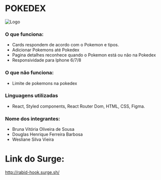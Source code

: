 # POKEDEX

![Logo](https://user-images.githubusercontent.com/103120880/180627255-13f3e484-65cb-4af0-9a95-4902c96c72cd.svg)

### O que funciona:

- Cards respondem de acordo com o Pokemon e tipos.
- Adicionar Pokemons até Pokedex 
- Pagina detalhes reconhece quando o Pokemon está ou não na Pokedex
- Responsividade para Iphone 6/7/8

### O que não funciona: 

- Limite de pokemons na pokedex 

### Linguagens utilizadas

- React, Styled components, React Router Dom, HTML, CSS, Figma.

### Nome dos integrantes: 
- Bruna Vitória Oliveira de Sousa
- Douglas Henrique Ferreira Barbosa
- Wesliane Silva Vieira

# Link do Surge: 

http://rabid-hook.surge.sh/
